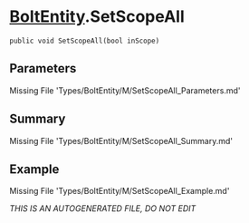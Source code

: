 # [BoltEntity](Types/BoltEntity.md).SetScopeAll
`public void SetScopeAll(bool inScope)`
## Parameters
Missing File 'Types/BoltEntity/M/SetScopeAll_Parameters.md'
## Summary
Missing File 'Types/BoltEntity/M/SetScopeAll_Summary.md'
## Example
Missing File 'Types/BoltEntity/M/SetScopeAll_Example.md'

*THIS IS AN AUTOGENERATED FILE, DO NOT EDIT*
